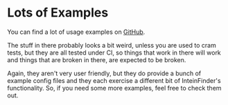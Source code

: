 # Lots of Examples

You can find a lot of usage examples on [GitHub](https://github.com/mooreryan/InteinFinder/tree/main/test/cram).

The stuff in there probably looks a bit weird, unless you are used to cram tests, but they are all tested under CI, so things that work in there will work and things that are broken in there, are expected to be broken.

Again, they aren't very user friendly, but they do provide a bunch of example config files and they each exercise a different bit of InteinFinder's functionality.  So, if you need some more examples, feel free to check them out.

